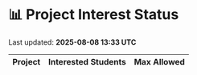 # 📊 Project Interest Status

Last updated: **2025-08-08 13:33 UTC**

| Project | Interested Students | Max Allowed |
|---------|---------------------|-------------|

